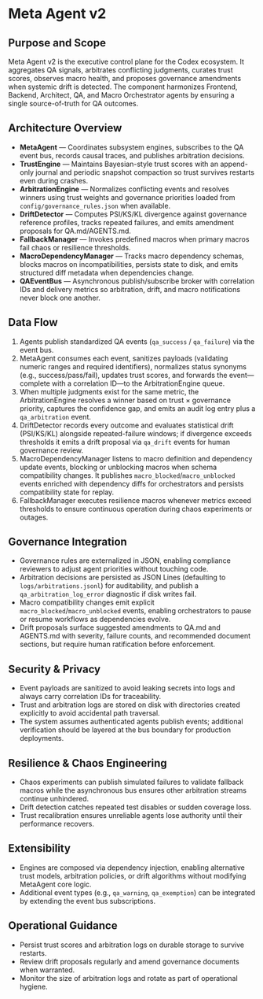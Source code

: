 # Meta Agent v2

## Purpose and Scope
Meta Agent v2 is the executive control plane for the Codex ecosystem. It aggregates QA
signals, arbitrates conflicting judgments, curates trust scores, observes macro health, and
proposes governance amendments when systemic drift is detected. The component harmonizes
Frontend, Backend, Architect, QA, and Macro Orchestrator agents by ensuring a single
source-of-truth for QA outcomes.

## Architecture Overview
- **MetaAgent** — Coordinates subsystem engines, subscribes to the QA event bus, records
  causal traces, and publishes arbitration decisions.
- **TrustEngine** — Maintains Bayesian-style trust scores with an append-only journal and
  periodic snapshot compaction so trust survives restarts even during crashes.
- **ArbitrationEngine** — Normalizes conflicting events and resolves winners using trust
  weights and governance priorities loaded from `config/governance_rules.json` when
  available.
- **DriftDetector** — Computes PSI/KS/KL divergence against governance reference profiles,
  tracks repeated failures, and emits amendment proposals for QA.md/AGENTS.md.
- **FallbackManager** — Invokes predefined macros when primary macros fail chaos or
  resilience thresholds.
- **MacroDependencyManager** — Tracks macro dependency schemas, blocks macros on
  incompatibilities, persists state to disk, and emits structured diff metadata when
  dependencies change.
- **QAEventBus** — Asynchronous publish/subscribe broker with correlation IDs and
  delivery metrics so arbitration, drift, and macro notifications never block one another.

## Data Flow
1. Agents publish standardized QA events (`qa_success` / `qa_failure`) via the event bus.
2. MetaAgent consumes each event, sanitizes payloads (validating numeric ranges and
   required identifiers), normalizes status synonyms (e.g., success/pass/fail), updates
   trust scores, and forwards the event—complete with a
   correlation ID—to the ArbitrationEngine queue.
3. When multiple judgments exist for the same metric, the ArbitrationEngine resolves a
   winner based on trust × governance priority, captures the confidence gap, and emits an
   audit log entry plus a `qa_arbitration` event.
4. DriftDetector records every outcome and evaluates statistical drift (PSI/KS/KL) alongside
   repeated-failure windows; if divergence exceeds thresholds it emits a drift proposal via
   `qa_drift` events for human governance review.
5. MacroDependencyManager listens to macro definition and dependency update events,
   blocking or unblocking macros when schema compatibility changes. It publishes
   `macro_blocked`/`macro_unblocked` events enriched with dependency diffs for
   orchestrators and persists compatibility state for replay.
6. FallbackManager executes resilience macros whenever metrics exceed thresholds to ensure
   continuous operation during chaos experiments or outages.

## Governance Integration
- Governance rules are externalized in JSON, enabling compliance reviewers to adjust agent
  priorities without touching code.
- Arbitration decisions are persisted as JSON Lines (defaulting to `logs/arbitrations.jsonl`)
  for auditability, and publish a `qa_arbitration_log_error` diagnostic if disk writes fail.
- Macro compatibility changes emit explicit `macro_blocked`/`macro_unblocked` events,
  enabling orchestrators to pause or resume workflows as dependencies evolve.
- Drift proposals surface suggested amendments to QA.md and AGENTS.md with severity,
  failure counts, and recommended document sections, but require human ratification before
  enforcement.

## Security & Privacy
- Event payloads are sanitized to avoid leaking secrets into logs and always carry
  correlation IDs for traceability.
- Trust and arbitration logs are stored on disk with directories created explicitly to
  avoid accidental path traversal.
- The system assumes authenticated agents publish events; additional verification should be
  layered at the bus boundary for production deployments.

## Resilience & Chaos Engineering
- Chaos experiments can publish simulated failures to validate fallback macros while the
  asynchronous bus ensures other arbitration streams continue unhindered.
- Drift detection catches repeated test disables or sudden coverage loss.
- Trust recalibration ensures unreliable agents lose authority until their performance
  recovers.

## Extensibility
- Engines are composed via dependency injection, enabling alternative trust models,
  arbitration policies, or drift algorithms without modifying MetaAgent core logic.
- Additional event types (e.g., `qa_warning`, `qa_exemption`) can be integrated by
  extending the event bus subscriptions.

## Operational Guidance
- Persist trust scores and arbitration logs on durable storage to survive restarts.
- Review drift proposals regularly and amend governance documents when warranted.
- Monitor the size of arbitration logs and rotate as part of operational hygiene.
